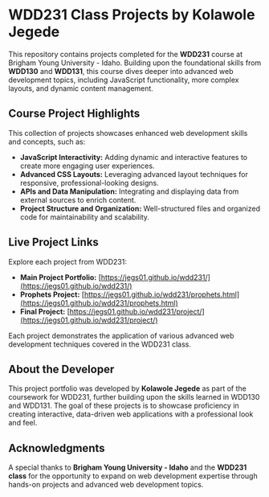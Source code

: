 # WDD231 Class Projects by Kolawole Jegede

This repository contains projects completed for the **WDD231** course at Brigham Young University - Idaho. Building upon the foundational skills from **WDD130** and **WDD131**, this course dives deeper into advanced web development topics, including JavaScript functionality, more complex layouts, and dynamic content management.

## Course Project Highlights

This collection of projects showcases enhanced web development skills and concepts, such as:
- **JavaScript Interactivity:** Adding dynamic and interactive features to create more engaging user experiences.
- **Advanced CSS Layouts:** Leveraging advanced layout techniques for responsive, professional-looking designs.
- **APIs and Data Manipulation:** Integrating and displaying data from external sources to enrich content.
- **Project Structure and Organization:** Well-structured files and organized code for maintainability and scalability.

## Live Project Links

Explore each project from WDD231:

- **Main Project Portfolio:** [https://jegs01.github.io/wdd231/](https://jegs01.github.io/wdd231/)
- **Prophets Project:** [https://jegs01.github.io/wdd231/prophets.html](https://jegs01.github.io/wdd231/prophets.html)
- **Final Project:** [https://jegs01.github.io/wdd231/project/](https://jegs01.github.io/wdd231/project/)

Each project demonstrates the application of various advanced web development techniques covered in the WDD231 class.

## About the Developer

This project portfolio was developed by **Kolawole Jegede** as part of the coursework for WDD231, further building upon the skills learned in WDD130 and WDD131. The goal of these projects is to showcase proficiency in creating interactive, data-driven web applications with a professional look and feel.

## Acknowledgments

A special thanks to **Brigham Young University - Idaho** and the **WDD231 class** for the opportunity to expand on web development expertise through hands-on projects and advanced web development topics.
